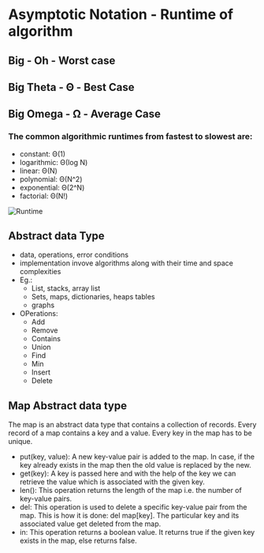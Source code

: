 # Asymptotic Notation - Runtime of algorithm

## Big - Oh - Worst case

## Big Theta - Θ - Best Case

## Big Omega - Ω - Average Case

### The common algorithmic runtimes from fastest to slowest are:

- constant: Θ(1)
- logarithmic: Θ(log N)
- linear: Θ(N)
- polynomial: Θ(N^2)
- exponential: Θ(2^N)
- factorial: Θ(N!)

![Runtime](image.png)

## Abstract data Type

- data, operations, error conditions
- implementation invove algorithms along with their time and space complexities
- Eg.:
  - List, stacks, array list
  - Sets, maps, dictionaries, heaps tables
  - graphs
- OPerations:
  - Add
  - Remove
  - Contains
  - Union
  - Find
  - Min
  - Insert
  - Delete

## Map Abstract data type

The map is an abstract data type that contains a collection of records.
Every record of a map contains a key and a value.
Every key in the map has to be unique.

- put(key, value): A new key-value pair is added to the map. In case, if the key already exists in the map then the old value is replaced by the new.
- get(key): A key is passed here and with the help of the key we can retrieve the value which is associated with the given key.
- len(): This operation returns the length of the map i.e. the number of key-value pairs.
- del: This operation is used to delete a specific key-value pair from the map. This is how it is done: del map[key]. The particular key and its associated value get deleted from the map.
- in: This operation returns a boolean value. It returns true if the given key exists in the map, else returns false.
